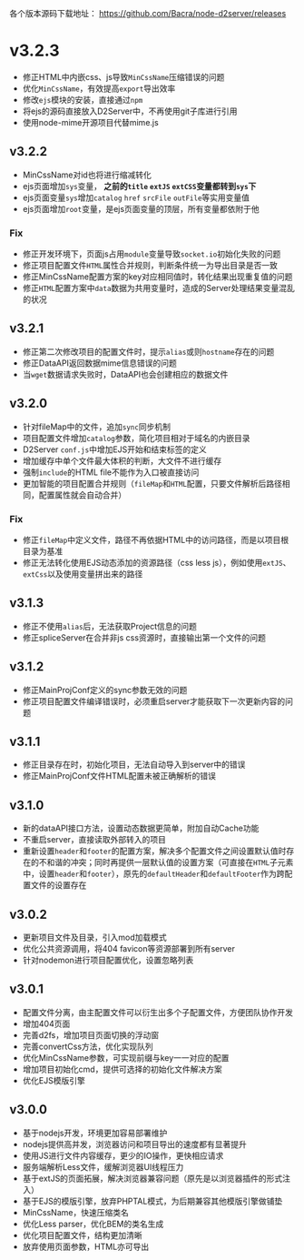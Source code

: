 各个版本源码下载地址：
https://github.com/Bacra/node-d2server/releases



# v3.2.3

* 修正HTML中内嵌css、js导致`MinCssName`压缩错误的问题
* 优化`MinCssName`，有效提高`export`导出效率
* 修改`ejs`模块的安装，直接通过`npm`
* 将ejs的源码直接放入D2Server中，不再使用git子库进行引用
* 使用node-mime开源项目代替mime.js




## v3.2.2

* MinCssName对id也将进行缩减转化
* ejs页面增加`sys`变量， **之前的`title` `extJS` `extCSS`变量都转到`sys`下**
* ejs页面变量`sys`增加`catalog` `href` `srcFile` `outFile`等实用变量值
* ejs页面增加`root`变量，是ejs页面变量的顶层，所有变量都依附于他

### Fix

* 修正开发环境下，页面js占用`module`变量导致`socket.io`初始化失败的问题
* 修正项目配置文件`HTML`属性合并规则，判断条件统一为导出目录是否一致
* 修正MinCssName配置方案的key对应相同值时，转化结果出现重复值的问题
* 修正`HTML`配置方案中`data`数据为共用变量时，造成的Server处理结果变量混乱的状况





## v3.2.1

* 修正第二次修改项目的配置文件时，提示`alias`或则`hostname`存在的问题
* 修正DataAPI返回数据mime信息错误的问题
* 当`wget`数据请求失败时，DataAPI也会创建相应的数据文件



## v3.2.0

* 针对fileMap中的文件，追加`sync`同步机制
* 项目配置文件增加`catalog`参数，简化项目相对于域名的内嵌目录
* D2Server `conf.js`中增加EJS开始和结束标签的定义
* 增加缓存中单个文件最大体积的判断，大文件不进行缓存
* 强制`include`的HTML file不能作为入口被直接访问
* 更加智能的项目配置合并规则（`fileMap`和`HTML`配置，只要文件解析后路径相同，配置属性就会自动合并）

### Fix

* 修正`fileMap`中定义文件，路径不再依据HTML中的访问路径，而是以项目根目录为基准
* 修正无法转化使用EJS动态添加的资源路径（css less js），例如使用`extJS`、`extCss`以及使用变量拼出来的路径




## v3.1.3

* 修正不使用`alias`后，无法获取Project信息的问题
* 修正spliceServer在合并非js css资源时，直接输出第一个文件的问题




## v3.1.2

* 修正MainProjConf定义的sync参数无效的问题
* 修正项目配置文件编译错误时，必须重启server才能获取下一次更新内容的问题




## v3.1.1

* 修正目录存在时，初始化项目，无法自动导入到server中的错误
* 修正MainProjConf文件HTML配置未被正确解析的错误




## v3.1.0

* 新的dataAPI接口方法，设置动态数据更简单，附加自动Cache功能
* 不重启server，直接读取外部转入的项目
* 重新设置`header`和`footer`的配置方案，解决多个配置文件之间设置默认值时存在的不和谐的冲突；同时再提供一层默认值的设置方案（可直接在`HTML`子元素中，设置`header`和`footer`），原先的`defaultHeader`和`defaultFooter`作为跨配置文件的设置存在




## v3.0.2

* 更新项目文件及目录，引入mod加载模式
* 优化公共资源调用，将404 favicon等资源部署到所有server
* 针对nodemon进行项目配置优化，设置忽略列表




## v3.0.1

* 配置文件分离，由主配置文件可以衍生出多个子配置文件，方便团队协作开发
* 增加404页面
* 完善d2fs，增加项目页面切换的浮动窗
* 完善convertCss方法，优化实现队列
* 优化MinCssName参数，可实现前缀与key一一对应的配置
* 增加项目初始化cmd，提供可选择的初始化文件解决方案
* 优化EJS模版引擎




## v3.0.0

* 基于nodejs开发，环境更加容易部署维护
* nodejs提供高并发，浏览器访问和项目导出的速度都有显著提升
* 使用JS进行文件内容缓存，更少的IO操作，更快相应请求
* 服务端解析Less文件，缓解浏览器UI线程压力
* 基于extJS的页面拓展，解决浏览器兼容问题（原先是以浏览器插件的形式注入）
* 基于EJS的模版引擎，放弃PHPTAL模式，为后期兼容其他模版引擎做铺垫
* MinCssName，快速压缩类名
* 优化Less parser，优化BEM的类名生成
* 优化项目配置文件，结构更加清晰
* 放弃使用页面参数，HTML亦可导出
